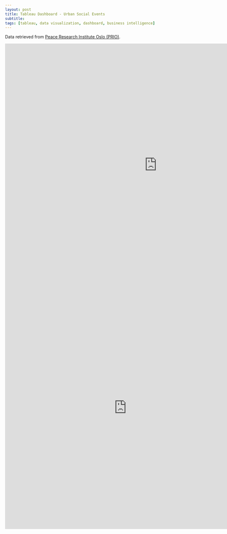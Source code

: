 ```yaml
---
layout: post
title: Tableau Dashboard - Urban Social Events
subtitle:
tags: [tableau, data visualization, dashboard, business intelligence]
---
```


Data retrieved from [Peace Research Institute Oslo (PRIO)](https://www.prio.org/Data/Armed-Conflict/Urban-Social-Disorder/).


<iframe seamless frameborder="0" src="https://public.tableau.com/views/551_project/Dashboard1?:embed=yes&:display_count=yes&:showVizHome=no" width = '1000' height = '800' scrolling='yes' ></iframe>    

<iframe seamless frameborder="0" src="https://public.tableau.com/views/urban_social_conflicts/Dashboard1?:embed=yes&:display_count=yes&:showVizHome=no" width = '800' height = '800' scrolling='yes' ></iframe>    
